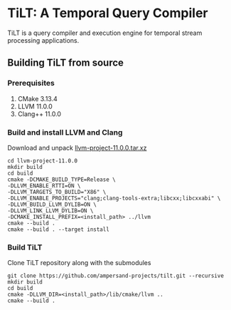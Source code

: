 # TiLT: A Temporal Query Compiler
TiLT is a query compiler and execution engine for temporal stream processing applications.

## Building TiLT from source

### Prerequisites
 1. CMake 3.13.4
 2. LLVM 11.0.0
 3. Clang++ 11.0.0

### Build and install LLVM and Clang
Download and unpack [llvm-project-11.0.0.tar.xz](https://github.com/llvm/llvm-project/releases/download/llvmorg-11.0.0/llvm-project-11.0.0.tar.xz)

    cd llvm-project-11.0.0
    mkdir build
    cd build
    cmake -DCMAKE_BUILD_TYPE=Release \
    -DLLVM_ENABLE_RTTI=ON \
    -DLLVM_TARGETS_TO_BUILD="X86" \
    -DLLVM_ENABLE_PROJECTS="clang;clang-tools-extra;libcxx;libcxxabi" \
    -DLLVM_BUILD_LLVM_DYLIB=ON \
    -DLLVM_LINK_LLVM_DYLIB=ON \
    -DCMAKE_INSTALL_PREFIX=<install_path> ../llvm
    cmake --build .
    cmake --build . --target install

### Build TiLT
Clone TiLT repository along with the submodules

    git clone https://github.com/ampersand-projects/tilt.git --recursive
    mkdir build
    cd build
    cmake -DLLVM_DIR=<install_path>/lib/cmake/llvm ..
    cmake --build .
